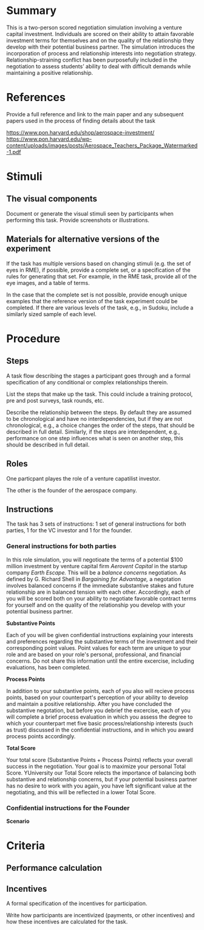 # Summary
This is a two-person scored negotiation simulation involving a venture capital investment. Individuals are scored on their ability to attain favorable investment terms for themselves and on the quality of the relationship they develop with their potential business partner. The simulation introduces the incorporation of process and relationship interests into negotiation strategy. Relationship-straining conflict has been purposefully included in the negotiation to assess students’ ability to deal with difficult demands while maintaining a positive relationship.


# References
Provide a full reference and link to the main paper and any subsequent papers used in the process of finding details about the task

https://www.pon.harvard.edu/shop/aerospace-investment/
https://www.pon.harvard.edu/wp-content/uploads/images/posts/Aerospace_Teachers_Package_Watermarked-1.pdf

# Stimuli
## The visual components
Document or generate the visual stimuli seen by participants when performing this task. Provide screenshots or illustrations.

## Materials for alternative versions of the experiment 
If the task has multiple versions based on changing stimuli (e.g. the set of eyes in RME), if possible, provide a complete set, or a specification of the rules for generating that set. For example, in the RME task, provide all of the eye images, and a table of terms.  

In the case that the complete set is not possible, provide enough unique examples that the reference version of the task experiment could be completed. If there are various levels of the task, e.g., in Sudoku, include a similarly sized sample of each level.

# Procedure
## Steps
A task flow describing the stages a participant goes through and a formal specification of any conditional or complex relationships therein. 

List the steps that make up the task. This could include a training protocol, pre and post surveys, task rounds, etc.  

Describe the relationship between the steps. By default they are assumed to be chronological and have no interdependencies, but if they are not chronological, e.g., a choice changes the order of the steps, that should be described in full detail. Similarly, if the steps are interdependent, e.g., performance on one step influences what is seen on another step, this should be described in full detail.

## Roles 
One particpant playes the role of a venture capatilist investor.

The other is the founder of the aerospace company.
## Instructions
The task has 3 sets of instructions: 1 set of general instructions for both parties, 1 for the VC investor and 1 for the founder.

### General instructions for both parties

In this role simulation, you will negotioate the terms of a potential $100 million investment by venture capital firm _Aerovent Capital_ in the startup company _Earth Escape._ This will be a _balance concerns_ negotiation. As defined by G. Richard Shell in _Bargaining for Advantage,_ a negotation involves balanced concerns if the immediate substantive stakes and future relationship are in balanced tension with each other. Accordingly, each of you will be scored both on your ability to negotiate favorable contract terms for yourself and on the quality of the relationship you develop with your potential business partner.

****Substantive Points****

Each of you will be given confidential instructions explaining your interests and preferences regarding the substantive terms of the investment and their corresponding point values. Point values for each term are unique to your role and are based on your role's personal, professional, and financial concerns. Do not share this information until the entire excercise, including evaluations, has been completed.

****Process Points****

In addition to your substantive points, each of you also will recieve process points, based on your counterpart's perception of your ability to develop and maintain a positive relationship. After you have concluded the substantive negotation, but before you debrief the excercise, each of you will complete a brief process evaluation in which you assess the degree to which your counterpart met five basic process/relationship interests (such as trust) discussed in the confidential instructions, and in which you award process points accordingly.

****Total Score****

Your total score (Substantive Points + Process Points) reflects your overall success in the negotiation. Your goal is to maximize your personal Total Score. YUniversity our Total Score relects the importance of balancing both substantive and relationship concerns, but if your potential business partner has no desire to work with you again, you have left significant value at the negotiating, and this will be reflected in a lower Total Score.

### Confidential instructions for the Founder

****Scenario****

 
# Criteria
## Performance calculation


## Incentives
A formal specification of the incentives for participation.   

Write how participants are incentivized (payments, or other incentives) and how these incentives are calculated for the task.

